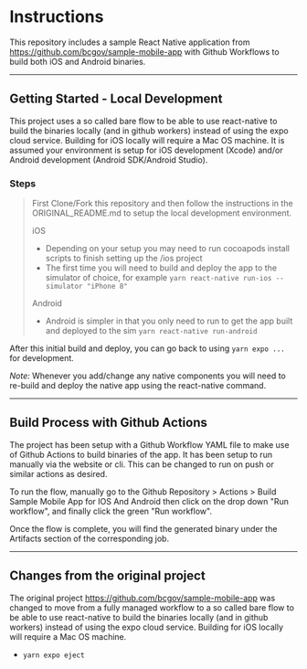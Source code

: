 # Instructions
This repository includes a sample React Native application from https://github.com/bcgov/sample-mobile-app with Github Workflows to build both iOS and Android binaries.


---

## Getting Started - Local Development
This project uses a so called bare flow to be able to use react-native to build the binaries locally (and in github workers) instead of using the expo cloud service. 
Building for iOS locally will require a Mac OS machine.
It is assumed your environment is setup for iOS development (Xcode) and/or Android development (Android SDK/Android Studio).

### Steps
>First Clone/Fork this repository and then follow the instructions in the ORIGINAL_README.md to setup the local development environment.
>
>
>iOS
>- Depending on your setup you may need to run cocoapods install scripts to finish setting up the /ios project
>- The first time you will need to build and deploy the app to the simulator of choice, for example
>`yarn react-native run-ios --simulator "iPhone 8"`
>
>Android
>- Android is simpler in that you only need to run to get the app built and deployed to the sim
>`yarn react-native run-android`


After this initial build and deploy, you can go back to using `yarn expo ...` for development.

*Note:* Whenever you add/change any native components you will need to re-build and deploy the native app using the react-native command.

---

## Build Process with Github Actions
The project has been setup with a Github Workflow YAML file to make use of Github Actions to build binaries of the app.
It has been setup to run manually via the website or cli. This can be changed to run on push or similar actions as desired.

To run the flow, manually go to the Github Repository > Actions > Build Sample Mobile App for IOS And Android then click on the drop down "Run workflow", and finally click the green "Run workflow".

Once the flow is complete, you will find the generated binary under the Artifacts section of the corresponding job.


---

## Changes from the original project
The original project https://github.com/bcgov/sample-mobile-app was changed to move from a fully managed workflow to a so called bare flow to be able to use react-native to build the binaries locally (and in github workers) instead of using the expo cloud service. Building for iOS locally will require a Mac OS machine.

- `yarn expo eject`